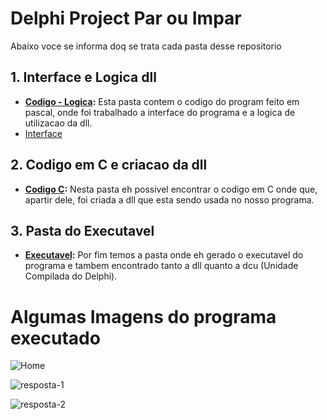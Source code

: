 # Delphi Project Par ou Impar

Abaixo voce se informa doq se trata cada pasta desse repositorio

## 1. Interface e Logica dll

- **[Codigo - Logica](https://github.com/Miukiyn/Delphi-Teste/blob/main/Par%20Ou%20Impar/Par%20ou%20Impar/Parouimpar.pas):** Esta pasta contem o codigo do program feito em pascal, onde foi trabalhado a interface do programa e a logica de utilizacao da dll.
- [Interface](https://github.com/Miukiyn/Delphi-Teste/blob/main/Par%20Ou%20Impar/Par%20ou%20Impar/Parouimpar.dfm)

## 2. Codigo em C e criacao da dll

- **[Codigo C](https://github.com/Miukiyn/Delphi-Teste/blob/main/Par%20Ou%20Impar/Codigo%20C/numbers.c):** Nesta pasta eh possivel encontrar o codigo em C onde que, apartir dele, foi criada a dll que esta sendo usada no nosso programa.

## 3. Pasta do Executavel

- **[Executavel](https://github.com/Miukiyn/Delphi-Teste/tree/main/Par%20Ou%20Impar/Par%20ou%20Impar/Win32/Debug):** Por fim temos a pasta onde eh gerado o executavel do programa e tambem encontrado tanto a dll quanto a dcu (Unidade Compilada do Delphi).


# Algumas Imagens do programa executado

![Home](https://github.com/Miukiyn/Delphi-Teste/blob/main/Par%20Ou%20Impar/Imagens%20do%20Programa/home.png)

![resposta-1](https://github.com/Miukiyn/Delphi-Teste/blob/main/Par%20Ou%20Impar/Imagens%20do%20Programa/resposta-1.png)

![resposta-2](https://github.com/Miukiyn/Delphi-Teste/blob/main/Par%20Ou%20Impar/Imagens%20do%20Programa/resposta-2.png)

